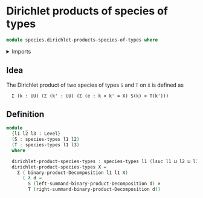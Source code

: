 # Dirichlet products of species of types

```agda
module species.dirichlet-products-species-of-types where
```

<details><summary>Imports</summary>

```agda
open import foundation.cartesian-product-types
open import foundation.dependent-pair-types
open import foundation.product-decompositions
open import foundation.universe-levels

open import species.species-of-types
```

</details>

## Idea

The Dirichlet product of two species of types `S` and `T` on `X` is defined as

```text
  Σ (k : UU) (Σ (k' : UU) (Σ (e : k × k' ≃ X) S(k) × T(k')))
```

## Definition

```agda
module _
  {l1 l2 l3 : Level}
  (S : species-types l1 l2)
  (T : species-types l1 l3)
  where

  dirichlet-product-species-types : species-types l1 (lsuc l1 ⊔ l2 ⊔ l3)
  dirichlet-product-species-types X =
    Σ ( binary-product-Decomposition l1 l1 X)
      ( λ d →
        S (left-summand-binary-product-Decomposition d) ×
        T (right-summand-binary-product-Decomposition d))
```
